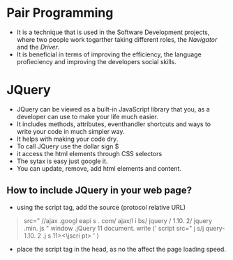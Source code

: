 # Pair Programming
 - It is a technique that is used in the Software Development projects, where two people work togarther taking different roles, the _Navigator_ and the _Driver_.
 - It is beneficial in terms of improving the efficiency, the language profieciency and improving the developers social skills.

 # JQuery
- JQuery can be viewed as a built-in JavaScript library that you, as a developer can use to make your life much easier.
- It includes methods, attributes, eventhandler shortcuts and ways to write your code in much simpler way.
- It helps with making your code dry.
- To call JQuery use the dollar sign $ 
- it access the html elements through CSS selectors
- The sytax is easy just google it.
- You can update, remove, add html elements and content.


## How to include JQuery in your web page?
- using the script tag, add the source  (protocol relative URL)
>  src=" //ajax .googl eapi s . com/ ajax/l i bs/ jquery / 1.10. 2/ jquery .min. js "
> window .jQuery 11 document. write (' script src=" j s/j query- 1.10. 2 .j s 11><\jscri pt> ' )

- place the script tag in the head, as no the affect the page loading speed.